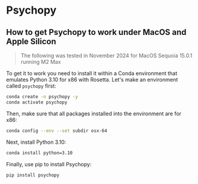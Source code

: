 # Psychopy

## How to get Psychopy to work under MacOS and Apple Silicon

> The following was tested in November 2024 for MacOS Sequoia 15.0.1 running M2 Max

To get it to work you need to install it within a Conda environment that emulates Python 3.10 for x86 with Rosetta. Let's make an environment called `psychopy` first:

```bash
conda create -n psychopy -y
conda activate psychopy
```

Then, make sure that all packages installed into the environment are for x86:

```bash
conda config --env --set subdir osx-64
```

Next, install Python 3.10:

```bash
conda install python=3.10
```

Finally, use pip to install Psychopy:

```bash
pip install psychopy
```